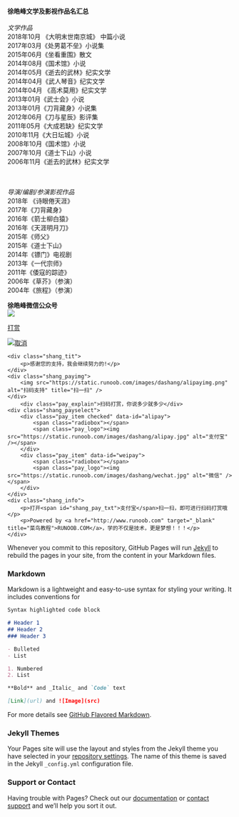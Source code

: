 
<b>徐皓峰文学及影视作品名汇总</b><br><br>
<i>文学作品</i><br>
2018年10月 《大明末世南京城》 中篇小说<br>
2017年03月《处男葛不垒》小说集<br>
2015年06月《坐看重围》散文<br>
2014年08月《国术馆》小说<br>
2014年05月《逝去的武林》纪实文学<br>
2014年04月《武人琴音》纪实文学<br>
2014年04月 《高术莫用》纪实文学<br>
2013年01月《武士会》小说<br>
2013年01月《刀背藏身》小说集<br>
2012年06月《刀与星辰》影评集<br>
2011年05月《大成若缺》纪实文学<br>
2010年11月《大日坛城》小说<br>
2008年10月《国术馆》小说<br>
2007年10月《道士下山》小说<br>
2006年11月《逝去的武林》纪实文学<br>

<br><br>
<i>导演/编剧/参演影视作品</i><br>
2018年 《诗眼倦天涯》<br>
2017年《刀背藏身》<br>
2016年《箭士柳白猿》<br>
2016年《天涯明月刀》<br>
2015年《师父》<br>
2015年《道士下山》<br>
2014年《镖门》电视剧<br>
2013年《一代宗师》<br>
2011年《倭寇的踪迹》<br>
2006年《草芥》（参演）<br>
2004年《旅程》（参演）<br>

<b>徐皓峰微信公众号</b><br>
<img src="http://ww1.sinaimg.cn/thumbnail/006891Mqgy1gcusxgm8upj307a07a0sz.jpg"/>


<script src="https://cdn.staticfile.org/jquery/2.2.4/jquery.min.js"></script>
<p><a href="javascript:void(0)" onclick="dashangToggle()" class="dashang" title="打赏，支持一下">打赏</a></p>
<div class="hide_box"></div>
<div class="shang_box">
    <a class="shang_close" href="javascript:void(0)" onclick="dashangToggle()" title="关闭"><img src="https://static.runoob.com/images/dashang/close.jpg" alt="取消" /></a>
    
    <div class="shang_tit">
        <p>感谢您的支持，我会继续努力的!</p>
    </div>
    <div class="shang_payimg">
        <img src="https://static.runoob.com/images/dashang/alipayimg.png" alt="扫码支持" title="扫一扫" />
    </div>
        <div class="pay_explain">扫码打赏，你说多少就多少</div>
    <div class="shang_payselect">
        <div class="pay_item checked" data-id="alipay">
            <span class="radiobox"></span>
            <span class="pay_logo"><img src="https://static.runoob.com/images/dashang/alipay.jpg" alt="支付宝" /></span>
        </div>
        <div class="pay_item" data-id="weipay">
            <span class="radiobox"></span>
            <span class="pay_logo"><img src="https://static.runoob.com/images/dashang/wechat.jpg" alt="微信" /></span>
        </div>
    </div>
    <div class="shang_info">
        <p>打开<span id="shang_pay_txt">支付宝</span>扫一扫，即可进行扫码打赏哦</p>
        <p>Powered by <a href="http://www.runoob.com" target="_blank" title="菜鸟教程">RUNOOB.COM</a>，学的不仅是技术，更是梦想！！！</p>
    </div>
</div>
</div>



Whenever you commit to this repository, GitHub Pages will run [Jekyll](https://jekyllrb.com/) to rebuild the pages in your site, from the content in your Markdown files.

### Markdown

Markdown is a lightweight and easy-to-use syntax for styling your writing. It includes conventions for

```markdown
Syntax highlighted code block

# Header 1
## Header 2
### Header 3

- Bulleted
- List

1. Numbered
2. List

**Bold** and _Italic_ and `Code` text

[Link](url) and ![Image](src)
```

For more details see [GitHub Flavored Markdown](https://guides.github.com/features/mastering-markdown/).

### Jekyll Themes

Your Pages site will use the layout and styles from the Jekyll theme you have selected in your [repository settings](https://github.com/tomxiongs/firsttest/settings). The name of this theme is saved in the Jekyll `_config.yml` configuration file.

### Support or Contact

Having trouble with Pages? Check out our [documentation](https://help.github.com/categories/github-pages-basics/) or [contact support](https://github.com/contact) and we’ll help you sort it out.
